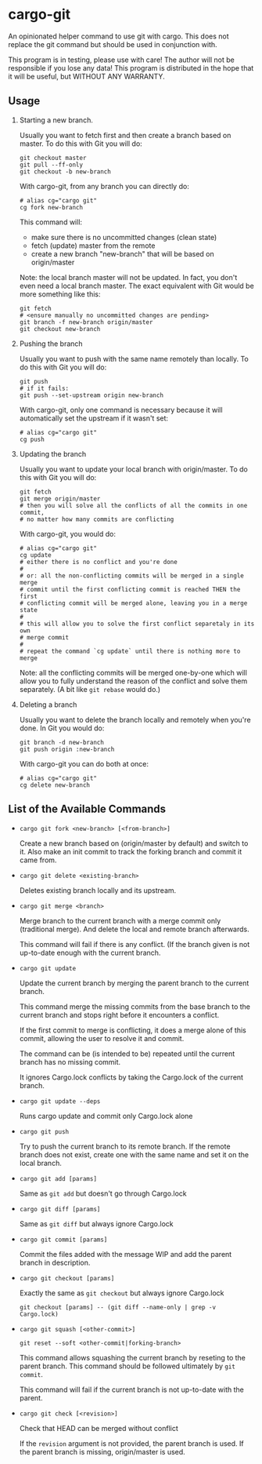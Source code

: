 cargo-git
=========

An opinionated helper command to use git with cargo. This does not replace the
git command but should be used in conjunction with.

This program is in testing, please use with care! The author will not be
responsible if you lose any data! This program is distributed in the hope that
it will be useful, but WITHOUT ANY WARRANTY.

Usage
-----

1.  Starting a new branch.

    Usually you want to fetch first and then create a branch based on master.
    To do this with Git you will do:

    ```
    git checkout master
    git pull --ff-only
    git checkout -b new-branch
    ```

    With cargo-git, from any branch you can directly do:

    ```
    # alias cg="cargo git"
    cg fork new-branch
    ```

    This command will:
     -  make sure there is no uncommitted changes (clean state)
     -  fetch (update) master from the remote
     -  create a new branch "new-branch" that will be based on origin/master

    Note: the local branch master will not be updated. In fact, you don't even
    need a local branch master. The exact equivalent with Git would be more
    something like this:

    ```
    git fetch
    # <ensure manually no uncommitted changes are pending>
    git branch -f new-branch origin/master
    git checkout new-branch
    ```

2.  Pushing the branch

    Usually you want to push with the same name remotely than locally. To do
    this with Git you will do:

    ```
    git push
    # if it fails:
    git push --set-upstream origin new-branch
    ```

    With cargo-git, only one command is necessary because it will automatically
    set the upstream if it wasn't set:

    ```
    # alias cg="cargo git"
    cg push
    ```

3.  Updating the branch

    Usually you want to update your local branch with origin/master. To do this
    with Git you will do:

    ```
    git fetch
    git merge origin/master
    # then you will solve all the conflicts of all the commits in one commit,
    # no matter how many commits are conflicting
    ```

    With cargo-git, you would do:

    ```
    # alias cg="cargo git"
    cg update
    # either there is no conflict and you're done
    #
    # or: all the non-conflicting commits will be merged in a single merge
    # commit until the first conflicting commit is reached THEN the first
    # conflicting commit will be merged alone, leaving you in a merge state
    #
    # this will allow you to solve the first conflict separetaly in its own
    # merge commit
    #
    # repeat the command `cg update` until there is nothing more to merge
    ```

    Note: all the conflicting commits will be merged one-by-one which will
    allow you to fully understand the reason of the conflict and solve them
    separately. (A bit like `git rebase` would do.)

4.  Deleting a branch

    Usually you want to delete the branch locally and remotely when you're
    done. In Git you would do:

    ```
    git branch -d new-branch
    git push origin :new-branch
    ```

    With cargo-git you can do both at once:

    ```
    # alias cg="cargo git"
    cg delete new-branch
    ```

List of the Available Commands
------------------------------

 *  `cargo git fork <new-branch> [<from-branch>]`

    Create a new branch based on <from-branch> (origin/master by default) and
    switch to it. Also make an init commit to track the forking branch and
    commit it came from.

 *  `cargo git delete <existing-branch>`

    Deletes existing branch locally and its upstream.

 *  `cargo git merge <branch>`

    Merge branch to the current branch with a merge commit only
    (traditional merge). And delete the local and remote branch afterwards.

    This command will fail if there is any conflict. (If the branch given is
    not up-to-date enough with the current branch.

 *  `cargo git update`

    Update the current branch by merging the parent branch to the current
    branch.

    This command merge the missing commits from the base branch to the current
    branch and stops right before it encounters a conflict.

    If the first commit to merge is conflicting, it does a merge alone of this
    commit, allowing the user to resolve it and commit.

    The command can be (is intended to be) repeated until the current branch
    has no missing commit.

    It ignores Cargo.lock conflicts by taking the Cargo.lock of the current
    branch.

 *  `cargo git update --deps`

    Runs cargo update and commit only Cargo.lock alone

 *  `cargo git push`

    Try to push the current branch to its remote branch. If the remote branch
    does not exist, create one with the same name and set it on the local
    branch.

 *  `cargo git add [params]`

    Same as `git add` but doesn't go through Cargo.lock

 *  `cargo git diff [params]`

    Same as `git diff` but always ignore Cargo.lock

 *  `cargo git commit [params]`

    Commit the files added with the message WIP and add the parent branch in
    description.

 *  `cargo git checkout [params]`

    Exactly the same as `git checkout` but always ignore Cargo.lock

    `git checkout [params] -- (git diff --name-only | grep -v Cargo.lock)`

 *  `cargo git squash [<other-commit>]`

    `git reset --soft <other-commit|forking-branch>`

    This command allows squashing the current branch by reseting to the parent
    branch. This command should be followed ultimately by `git commit`.

    This command will fail if the current branch is not up-to-date with the
    parent.

*  `cargo git check [<revision>]`

    Check that HEAD can be merged without conflict

    If the `revision` argument is not provided, the parent branch is used. If
    the parent branch is missing, origin/master is used.
